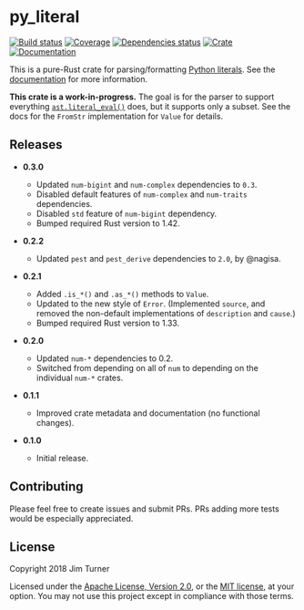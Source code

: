 # py_literal

[![Build status](https://travis-ci.com/jturner314/py_literal.svg?branch=master)](https://travis-ci.com/jturner314/py_literal)
[![Coverage](https://codecov.io/gh/jturner314/py_literal/branch/master/graph/badge.svg)](https://codecov.io/gh/jturner314/py_literal)
[![Dependencies status](https://deps.rs/repo/github/jturner314/py_literal/status.svg)](https://deps.rs/repo/github/jturner314/py_literal)
[![Crate](https://img.shields.io/crates/v/py_literal.svg)](https://crates.io/crates/py_literal)
[![Documentation](https://docs.rs/py_literal/badge.svg)](https://docs.rs/py_literal)

This is a pure-Rust crate for parsing/formatting [Python literals]. See the
[documentation](https://docs.rs/py_literal) for more information.

[Python literals]: https://docs.python.org/3/reference/lexical_analysis.html#literals

**This crate is a work-in-progress.** The goal is for the parser to support
everything [`ast.literal_eval()`] does, but it supports only a subset. See the
docs for the `FromStr` implementation for `Value` for details.

[`ast.literal_eval()`]: https://docs.python.org/3/library/ast.html#ast.literal_eval

## Releases

* **0.3.0**

  * Updated `num-bigint` and `num-complex` dependencies to `0.3`.
  * Disabled default features of `num-complex` and `num-traits` dependencies.
  * Disabled `std` feature of `num-bigint` dependency.
  * Bumped required Rust version to 1.42.

* **0.2.2**

  * Updated `pest` and `pest_derive` dependencies to `2.0`, by @nagisa.

* **0.2.1**

  * Added `.is_*()` and `.as_*()` methods to `Value`.
  * Updated to the new style of `Error`. (Implemented `source`, and removed the
    non-default implementations of `description` and `cause`.)
  * Bumped required Rust version to 1.33.

* **0.2.0**

  * Updated `num-*` dependencies to 0.2.
  * Switched from depending on all of `num` to depending on the individual
    `num-*` crates.

* **0.1.1**

  * Improved crate metadata and documentation (no functional changes).

* **0.1.0**

  * Initial release.

## Contributing

Please feel free to create issues and submit PRs. PRs adding more tests would
be especially appreciated.

## License

Copyright 2018 Jim Turner

Licensed under the [Apache License, Version 2.0](LICENSE-APACHE), or the [MIT
license](LICENSE-MIT), at your option. You may not use this project except in
compliance with those terms.
